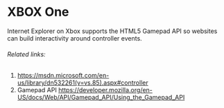 # XBOX One

Internet Explorer on Xbox supports the HTML5 Gamepad API so websites can build interactivity around controller events. 

###### Related links:
1. https://msdn.microsoft.com/en-us/library/dn532261(v=vs.85).aspx#controller 
2. Gamepad API https://developer.mozilla.org/en-US/docs/Web/API/Gamepad_API/Using_the_Gamepad_API
